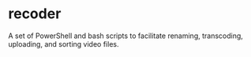 # recoder
A set of PowerShell and bash scripts to facilitate renaming, transcoding, uploading, and sorting video files.
